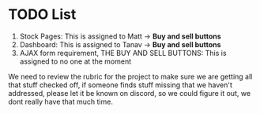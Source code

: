 # TODO List

1. Stock Pages: This is assigned to Matt -> **Buy and sell buttons**
2. Dashboard: This is assigned to Tanav -> **Buy and sell buttons**
3. AJAX form requirement, THE BUY AND SELL BUTTONS: This is assigned to no one at the moment

We need to review the rubric for the project to make sure we are getting all that stuff checked off, if someone finds stuff missing that we haven't addressed, please let it be known on discord, so we could figure it out, we dont really have that much time.
